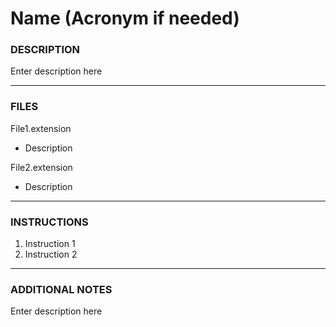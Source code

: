 # Name (Acronym if needed)

### DESCRIPTION

Enter description here

---

### FILES

File1.extension

- Description

File2.extension

- Description

---

### INSTRUCTIONS

1. Instruction 1
2. Instruction 2

---

### ADDITIONAL NOTES

Enter description here